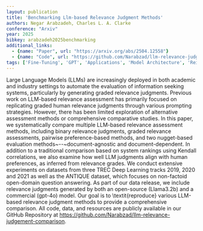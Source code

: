 ```yaml
---
layout: publication
title: 'Benchmarking Llm-based Relevance Judgment Methods'
authors: Negar Arabzadeh, Charles L. A. Clarke
conference: "Arxiv"
year: 2025
bibkey: arabzadeh2025benchmarking
additional_links:
  - {name: "Paper", url: "https://arxiv.org/abs/2504.12558"}
  - {name: "Code", url: "https://github.com/Narabzad/llm-relevance-judgement-comparison"}
tags: ['Fine-Tuning', 'GPT', 'Applications', 'Model Architecture', 'Reinforcement Learning', 'Has Code', 'Prompting']
---
```

Large Language Models (LLMs) are increasingly deployed in both academic and
industry settings to automate the evaluation of information seeking systems,
particularly by generating graded relevance judgments. Previous work on
LLM-based relevance assessment has primarily focused on replicating graded
human relevance judgments through various prompting strategies. However, there
has been limited exploration of alternative assessment methods or comprehensive
comparative studies. In this paper, we systematically compare multiple
LLM-based relevance assessment methods, including binary relevance judgments,
graded relevance assessments, pairwise preference-based methods, and two
nugget-based evaluation methods~--~document-agnostic and document-dependent. In
addition to a traditional comparison based on system rankings using Kendall
correlations, we also examine how well LLM judgments align with human
preferences, as inferred from relevance grades. We conduct extensive
experiments on datasets from three TREC Deep Learning tracks 2019, 2020 and
2021 as well as the ANTIQUE dataset, which focuses on non-factoid open-domain
question answering. As part of our data release, we include relevance judgments
generated by both an open-source (Llama3.2b) and a commercial (gpt-4o) model.
Our goal is to \textit\{reproduce\} various LLM-based relevance judgment methods
to provide a comprehensive comparison. All code, data, and resources are
publicly available in our GitHub Repository at
https://github.com/Narabzad/llm-relevance-judgement-comparison.
